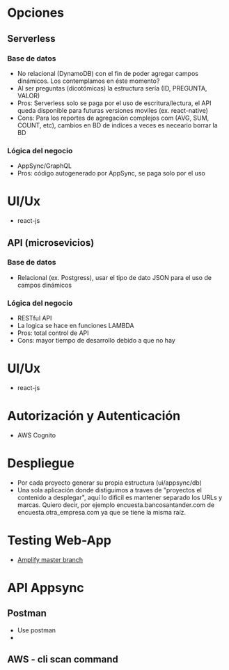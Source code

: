 # Opciones

## Serverless 
### Base de datos
- No relacional (DynamoDB) con el fin de poder agregar campos dinámicos. Los contemplamos en éste momento?
- Al ser preguntas (dicotómicas) la estructura sería (ID, PREGUNTA, VALOR)
- Pros: Serverless solo se paga por el uso de escritura/lectura, el API queda disponible para futuras versiones moviles (ex. react-native)
- Cons: Para los reportes de agregación complejos com (AVG, SUM, COUNT, etc), cambios en BD de indices a veces es neceario borrar la BD

### Lógica del negocio
- AppSync/GraphQL
- Pros: código autogenerado por AppSync, se paga solo por el uso

# UI/Ux
- react-js

## API (microsevicios)

### Base de datos
- Relacional (ex. Postgress), usar el tipo de dato JSON para el uso de campos dinámicos

### Lógica del negocio
- RESTful API
- La logica se hace en funciones LAMBDA
- Pros: total control de API
- Cons: mayor tiempo de desarrollo debido a que no hay 

# UI/Ux
- react-js


# Autorización y Autenticación
- AWS Cognito

# Despliegue
- Por cada proyecto generar su propia estructura (ui/appsync/db)
- Una sola aplicación donde distiguimos a traves de "proyectos el contenido a desplegar", aquí lo dificil es mantener separado los URLs y marcas. Quiero decir, por ejemplo encuesta.bancosantander.com de encuesta.otra_empresa.com ya que se tiene la misma raíz.

# Testing Web-App

- [Amplify master branch](https://master.ds3q4dungfi7s.amplifyapp.com/)

# API Appsync

## Postman
- Use postman
- 

## AWS - cli scan command